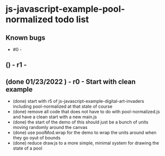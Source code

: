 # js-javascript-example-pool-normalized todo list

## Known bugs
* #0 - 


<!-- Maintenance -->

<!-- Additonal Features -->

## () - r1 -

<!-- MVP -->

## (done 01/23/2022 ) - r0 - Start with clean example 
* (done) start with r5 of js-javascript-example-digital-art-invaders including pool-normalized at that state of course
* (done) remove all code that does not have to do with pool-normalized.js and have a clean start with a new main.js
* (done) the start of the demo of this should just be a bunch of units moving randomly around the canvas
* (done) use poolMod.wrap for the demo to wrap the units around when they go oyut of bounds
* (done) reduce draw.js to a more simple, minimal system for drawing the state of a pool
